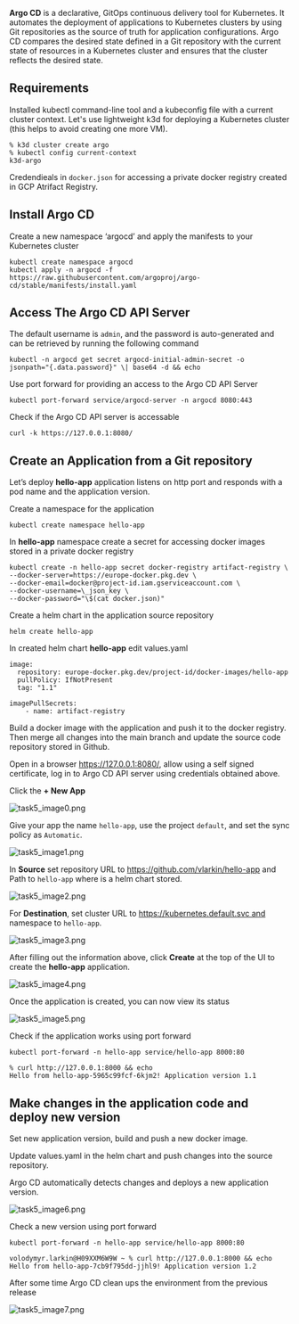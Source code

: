 
**Argo CD** is a declarative, GitOps continuous delivery tool for Kubernetes. It automates the deployment of applications to Kubernetes clusters by using Git repositories as the source of truth for application configurations. Argo CD compares the desired state defined in a Git repository with the current state of resources in a Kubernetes cluster and ensures that the cluster reflects the desired state.

## **Requirements**

Installed kubectl command-line tool and a kubeconfig file with a current cluster context.
Let's use lightweight k3d for deploying a Kubernetes cluster (this helps to avoid creating one more VM).

```
% k3d cluster create argo
% kubectl config current-context
k3d-argo
```

Credendieals in `docker.json` for accessing a private docker registry created in GCP Atrifact Registry.

## **Install Argo CD**

Create a new namespace ‘argocd’ and apply the manifests to your
Kubernetes cluster
```
kubectl create namespace argocd
kubectl apply -n argocd -f
https://raw.githubusercontent.com/argoproj/argo-cd/stable/manifests/install.yaml
```
## **Access The Argo CD API Server**

The default username is `admin`, and the password is auto-generated
and can be retrieved by running the following command

```
kubectl -n argocd get secret argocd-initial-admin-secret -o
jsonpath="{.data.password}" \| base64 -d && echo
```

Use port forward for providing an access to the Argo CD API Server

```
kubectl port-forward service/argocd-server -n argocd 8080:443
```

Check if the Argo CD API server is accessable

```
curl -k https://127.0.0.1:8080/
```

## **Create an Application from a Git repository**

Let’s deploy **hello-app** application listens on http port and responds 
with a pod name and the application version.

Create a namespace for the application

```
kubectl create namespace hello-app
```

In **hello-app** namespace create a secret for accessing docker images
stored in a private docker registry

```
kubectl create -n hello-app secret docker-registry artifact-registry \
--docker-server=https://europe-docker.pkg.dev \
--docker-email=docker@project-id.iam.gserviceaccount.com \
--docker-username=\_json_key \
--docker-password="\$(cat docker.json)"
```

Create a helm chart in the application source repository

```
helm create hello-app
```

In created helm chart **hello-app** edit values.yaml 

```
image:
  repository: europe-docker.pkg.dev/project-id/docker-images/hello-app
  pullPolicy: IfNotPresent
  tag: "1.1"

imagePullSecrets:
    - name: artifact-registry
```

Build a docker image with the application and push it to the docker registry. Then merge all changes into the main branch and update the source code repository stored in Github.

Open in a browser <https://127.0.0.1:8080/>, allow using a self signed certificate, log in to Argo CD API server using credentials obtained above.

Click the **+ New App**

![task5_image0.png](task5_image0.png)

Give your app the name `hello-app`, use the project `default`, and set the
sync policy as `Automatic`.

![task5_image1.png](task5_image1.png)

In **Source** set repository URL to https://github.com/vlarkin/hello-app
and Path to `hello-app` where is a helm chart stored.

![task5_image2.png](task5_image2.png)

For **Destination**, set cluster URL
to https://kubernetes.default.svc and
namespace to `hello-app`.

![task5_image3.png](task5_image3.png)

After filling out the information above, click **Create** at the top of
the UI to create the **hello-app** application.

![task5_image4.png](task5_image4.png)

Once the application is created, you can now view its status

![task5_image5.png](task5_image5.png)

Check if the application works using port forward
```
kubectl port-forward -n hello-app service/hello-app 8000:80

% curl http://127.0.0.1:8000 && echo
Hello from hello-app-5965c99fcf-6kjm2! Application version 1.1
```

## **Make changes in the application code and deploy new version**

Set new application version, build and push a new docker image.

Update values.yaml in the helm chart and push changes into the
source repository.

Argo CD automatically detects changes and deploys a new application
version.

![task5_image6.png](task5_image6.png)

Check a new version using port forward
```
kubectl port-forward -n hello-app service/hello-app 8000:80

volodymyr.larkin@H09XXM6W9W ~ % curl http://127.0.0.1:8000 && echo
Hello from hello-app-7cb9f795dd-jjhl9! Application version 1.2
```

After some time Argo CD clean ups the environment from the previous release

![task5_image7.png](task5_image7.png)


